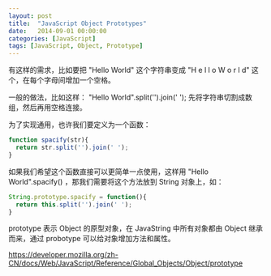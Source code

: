 ```yaml
---
layout: post
title:  "JavaScript Object Prototypes"
date:   2014-09-01 00:00:00
categories: [JavaScript]
tags: [JavaScript, Object, Prototype]
---
```


有这样的需求，比如要把 "Hello World" 这个字符串变成 "H e l l o  W o r l d" 这个，在每个字母间增加一个空格。

一般的做法，比如这样： "Hello World".split('').join(' '); 先将字符串切割成数组，然后再用空格连接。

为了实现通用，也许我们要定义为一个函数：
```js
function spacify(str){
  return str.split('').join(' ');
}
```

如果我们希望这个函数直接可以更简单一点使用，这样用 "Hello World".spacify() ，那我们需要将这个方法放到 String 对象上，如：
```js
String.prototype.spacify = function(){
  return this.split('').join(' ');
}
```

prototype 表示 Object 的原型对象，在 JavaString 中所有对象都由 Object 继承而来，通过 probotype 可以给对象增加方法和属性。

https://developer.mozilla.org/zh-CN/docs/Web/JavaScript/Reference/Global_Objects/Object/prototype


